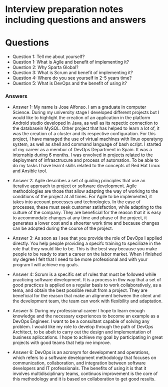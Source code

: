 # Interview preparation notes including questions and answers

# Questions

- Question 1: Tell me about yourself?
- Question 1: What is Agile and benefit of implementing it?
- Question 2: Why Sparta Global?
- Question 3: What is Scrum and benefit of implementing it?
- Question 4: Where do you see yourself in 2-5 years time?
- Question 5: What is DevOps and the benefit of using it?

### Answers

- Answer 1: My name is Jose Alfonso. I am a graduate in computer Science. During my university stage I developed different projects but I would like to highlight the creation of an application in the platform Android studio developed in Java, as well as its repectic connection to the databasein MySQL. Other project that has helped to learn a lot of, it was the creation of a cluster and its respective configuration. For this project, I have managed the use of virtual machines with linux operatyng system, as well as shell and command language of bash script. I started of my career as a membur of DevOps Department in Spain. It was a internship during 6 months. I was envolved in projects related to the deployment of infrasctrucure and process of automation. To be able to do my tasks I have learnt skills related to the concepts of Red Hat Linux and Ansible tool.

- Answer 2: Agile describes a set of guiding principles that use an iterative approach to project or software development. Agile methodologies are those that allow adapting the way of working to the conditions of the project at all times. For Agile to be implemented, it takes into account processes and technologies. In the case of processes, these must seek customer satisfaction, while adapting to the culture of the company. They are beneficial for the reason that it is easy to accommodate changes at any time and phase of the project, it generates a lower cost and a shoerter work time and because changes can be adopted during the course of the project.

- Answer 3: As soon as I see that you provide the role of DevOps I applied directly. You help people providing a specifc training to speciliaze in the role that they would like to be. This is the best way because you make people to be ready to start a career on the labor market. When I finished my degree I felt that I need to be more professional and with your program I will achieve my goals.

- Answer 4: Scrum is a specific set of rules that must be followed while practicing software development. It is a process in thw way that a set of good practices is applied on a regular basis to work collaboratively, as a tema, and obtain the best possible result from a project. They are beneficial for the reason that make an alignment between the client and the development team, the team can work with flexibility and adaptation.

- Answer 5: During my professional career I hope to learn enough knowledge and the necessary experiences to become an example as a DevOps Engineer. I want to be a consultant capable of solving any problem. I would like my role to develop through the path of DevOps Architect, to be abelt to carry out the design and implementation of business apliccations. I hope to achieve my goal by participating in great projects with good teams that help me improve.

- Answer 6: DevOps is an acronym for development and operations, which refers to a software development methodology that focuses on communication, collaboration, and integration between software developers and IT professionals. The benefits of using it is that it involves multidisciplinary teams, continuos improvement is the core of this methodology and it is based on collaboration to get good results.
